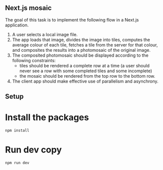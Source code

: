 ## Next.js mosaic

The goal of this task is to implement the following flow in a Next.js application.

1. A user selects a local image file.
2. The app loads that image, divides the image into tiles, computes the average
   colour of each tile, fetches a tile from the server for that colour, and
   composites the results into a photomosaic of the original image.
3. The composited photomosaic should be displayed according to the following
   constraints:
   - tiles should be rendered a complete row at a time (a user should never
     see a row with some completed tiles and some incomplete)
   - the mosaic should be rendered from the top row to the bottom row.
4. The client app should make effective use of parallelism and asynchrony.

## Setup

# Install the packages
`npm install`

# Run dev copy
`npm run dev`

